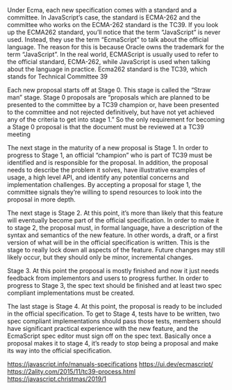 Under Ecma, each new specification comes with a standard and a committee. In JavaScript’s case, the standard is ECMA-262 and the committee who works on the ECMA-262 standard is the TC39. If you look up the ECMA262 standard, you’ll notice that the term “JavaScript” is never used. Instead, they use the term “EcmaScript” to talk about the official language. The reason for this is because Oracle owns the trademark for the term “JavaScript”.  In the real world, ECMAScript is usually used to refer to the official standard, ECMA-262, while JavaScript is used when talking about the language in practice. Ecma262 standard is the TC39, which stands for Technical Committee 39 


Each new proposal starts off at Stage 0. This stage is called the “Straw man” stage. Stage 0 proposals are “proposals which are planned to be presented to the committee by a TC39 champion or, have been presented to the committee and not rejected definitively, but have not yet achieved any of the criteria to get into stage 1.” So the only requirement for becoming a Stage 0 proposal is that the document must be reviewed at a TC39 meeting


The next stage in the maturity of a new proposal is Stage 1. In order to progress to Stage 1, an official “champion” who is part of TC39 must be identified and is responsible for the proposal. In addition, the proposal needs to describe the problem it solves, have illustrative examples of usage, a high level API, and identify any potential concerns and implementation challenges. By accepting a proposal for stage 1, the committee signals they’re willing to spend resources to look into the proposal in more depth.

The next stage is Stage 2. At this point, it’s more than likely that this feature will eventually become part of the official specification. In order to make it to stage 2, the proposal must, in formal language, have a description of the syntax and semantics of the new feature. In other words, a draft, or a first version of what will be in the official specification is written. This is the stage to really lock down all aspects of the feature. Future changes may still likely occur, but they should only be minor, incremental changes.

Stage 3. At this point the proposal is mostly finished and now it just needs feedback from implementors and users to progress further. In order to progress to Stage 3, the spec text should be finished and at least two spec compliant implementations must be created.

The last stage is Stage 4. At this point, the proposal is ready to be included in the official specification. To get to Stage 4, tests have to be written, two spec compliant implementations should pass those tests, members should have significant practical experience with the new feature, and the EcmaScript spec editor must sign off on the spec text. Basically once a proposal makes it to stage 4, it’s ready to stop being a proposal and make its way into the official specification. 

https://javascript.info/manuals-specifications
https://ui.dev/ecmascript/
https://2ality.com/2015/11/tc39-process.html
https://javascript.christmas/2019/1
